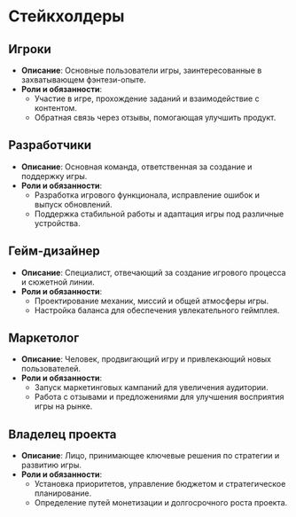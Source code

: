 # Стейкхолдеры

## Игроки

- **Описание**: Основные пользователи игры, заинтересованные в захватывающем фэнтези-опыте.
- **Роли и обязанности**:
   - Участие в игре, прохождение заданий и взаимодействие с контентом.
   - Обратная связь через отзывы, помогающая улучшить продукт.

## Разработчики

- **Описание**: Основная команда, ответственная за создание и поддержку игры.
- **Роли и обязанности**:
   - Разработка игрового функционала, исправление ошибок и выпуск обновлений.
   - Поддержка стабильной работы и адаптация игры под различные устройства.

## Гейм-дизайнер

- **Описание**: Специалист, отвечающий за создание игрового процесса и сюжетной линии.
- **Роли и обязанности**:
   - Проектирование механик, миссий и общей атмосферы игры.
   - Настройка баланса для обеспечения увлекательного геймплея.

## Маркетолог

- **Описание**: Человек, продвигающий игру и привлекающий новых пользователей.
- **Роли и обязанности**:
   - Запуск маркетинговых кампаний для увеличения аудитории.
   - Работа с отзывами и предложениями для улучшения восприятия игры на рынке.

## Владелец проекта

- **Описание**: Лицо, принимающее ключевые решения по стратегии и развитию игры.
- **Роли и обязанности**:
   - Установка приоритетов, управление бюджетом и стратегическое планирование.
   - Определение путей монетизации и долгосрочного роста проекта.
